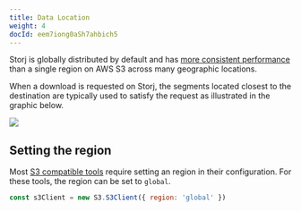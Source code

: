 ```yaml
---
title: Data Location
weight: 4
docId: eem7iong0aSh7ahbich5
---
```


Storj is globally distributed by default and has [more consistent performance](https://www.storj.io/blog/why-todays-cloud-storage-has-inconsistent-performance-and-how-to-fix-it) than a single region on AWS S3 across many geographic locations.

When a download is requested on Storj, the segments located closest to the destination are typically used to satisfy the request as illustrated in the graphic below.

![](https://link.storjshare.io/raw/jua7rls6hkx5556qfcmhrqed2tfa/docs/images/storj_download_distributed_cloud.png)

## Setting the region

Most [S3 compatible tools](docId:REPde_t8MJMDaE2BU8RfQ) require setting an region in their configuration. For these tools, the region can be set to `global`.

```js
const s3Client = new S3.S3Client({ region: 'global' })
```
